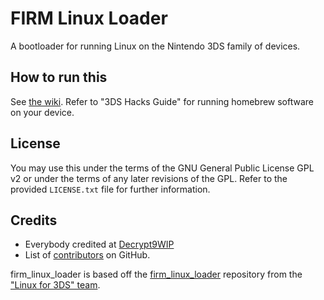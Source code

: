 # FIRM Linux Loader

A bootloader for running Linux on the Nintendo 3DS family of devices.

## How to run this

See [the wiki](https://github.com/linux-3ds/firm_linux_loader/wiki). Refer to
"3DS Hacks Guide" for running homebrew software on your device.

## License
You may use this under the terms of the GNU General Public License GPL v2 or
under the terms of any later revisions of the GPL. Refer to the provided
`LICENSE.txt` file for further information.

## Credits
* Everybody credited at [Decrypt9WIP](https://github.com/d0k3/Decrypt9WIP)
* List of
  [contributors](https://github.com/linux-3ds/firm_linux_loader/graphs/contributors)
  on GitHub.

firm_linux_loader is based off the [firm_linux_loader](https://github.com/linux-3ds/firm_linux_loader) repository from the ["Linux for 3DS" team](https://github.com/linux-3ds).
